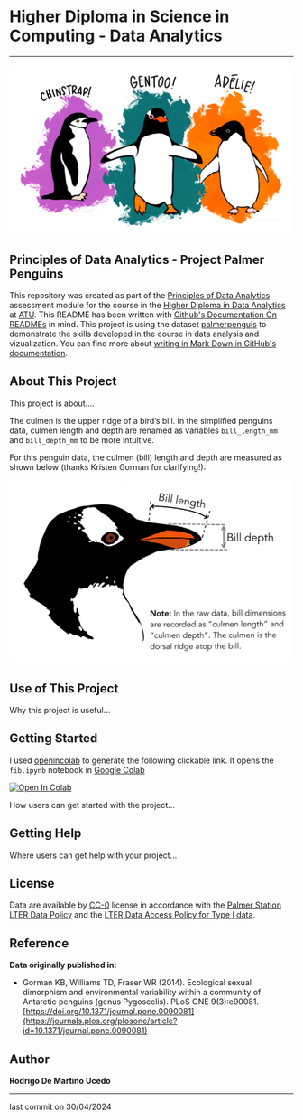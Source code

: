 # Higher Diploma in Science in Computing - Data Analytics
******

![Penguins](lter_penguins.png)

## Principles of Data Analytics - Project Palmer Penguins

This repository was created as part of the [Principles of Data Analytics](https://www.gmit.ie/principles-of-data-analytics) assessment module for the course in the [Higher Diploma in Data Analytics](https://www.gmit.ie/higher-diploma-in-science-in-computing-in-data-analytics?_gl=1*1bcdos0*_ga*MTE3OTU2MzQ5LjE2OTY2MDYwMzE.*_ga_5R02GBYV8V*MTcxNDMzOTE2Ni4xMS4xLjE3MTQzMzkyMDAuMC4wLjA.) at [ATU](https://www.atu.ie/). This README has been written with [Github's Documentation On READMEs](https://docs.github.com/en/repositories/managing-your-repositorys-settings-and-features/customizing-your-repository/about-readmes) in mind. This project is using the dataset [palmerpenguis](https://allisonhorst.github.io/palmerpenguins/) to demonstrate the skills developed in the course in data analysis and vizualization. You can find more about [writing in Mark Down in GitHub's documentation](https://docs.github.com/en/get-started/writing-on-github/getting-started-with-writing-and-formatting-on-github/basic-writing-and-formatting-syntax).

## About This Project

This project is about....

The culmen is the upper ridge of a bird’s bill. In the simplified penguins data, culmen length and depth are renamed as variables `bill_length_mm` and `bill_depth_mm` to be more intuitive.

For this penguin data, the culmen (bill) length and depth are measured as shown below (thanks Kristen Gorman for clarifying!):

![PenguinsBill](penguinsbill.png)

## Use of This Project

Why this project is useful...


## Getting Started


I used [openincolab](https://openincolab.com/) to generate the following clickable link.
It opens the `fib.ipynb` notebook in [Google Colab](https://colab.research.google.com/)

<a target="_blank" href="https://colab.research.google.com/github/RodrigoDMU/MyWorkPDA/blob/main/fib.ipynb">
  <img src="https://colab.research.google.com/assets/colab-badge.svg" alt="Open In Colab"/>
</a>

How users can get started with the project...


## Getting Help

Where users can get help with your project...

## License

Data are available by [CC-0](https://creativecommons.org/public-domain/cc0/) license in accordance with the [Palmer Station LTER Data Policy](https://pallter.marine.rutgers.edu/data/) and the [LTER Data Access Policy for Type I data](https://lternet.edu/data-access-policy/).

## Reference

**Data originally published in:**

- Gorman KB, Williams TD, Fraser WR (2014). Ecological sexual dimorphism and environmental variability within a community of Antarctic penguins (genus Pygoscelis). PLoS ONE 9(3):e90081. [https://doi.org/10.1371/journal.pone.0090081](https://journals.plos.org/plosone/article?id=10.1371/journal.pone.0090081)

## Author

**Rodrigo De Martino Ucedo**
*****
last commit on 30/04/2024